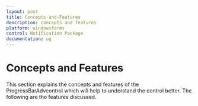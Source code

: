 ```yaml
---
layout: post
title: Concepts-and-Features
description: concepts and features
platform: windowsforms
control: Notification Package 
documentation: ug
---
```


# Concepts and Features

This section explains the concepts and features of the ProgressBarAdvcontrol which will help to understand the control better. The following are the features discussed.

